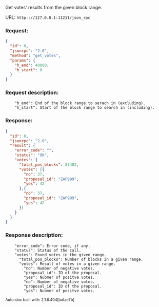 Get votes' results from the given block range.

URL: ```http:://127.0.0.1:11211/json_rpc```
### Request: 
```json
{
  "id": 0,
  "jsonrpc": "2.0",
  "method": "get_votes",
  "params": {
    "h_end": 40000,
    "h_start": 0
  }
}
```
### Request description: 
```
    "h_end": End of the block range to serach in (excluding).
    "h_start": Start of the block range to search in (including).

```
### Response: 
```json
{
  "id": 0,
  "jsonrpc": "2.0",
  "result": {
    "error_code": "",
    "status": "OK",
    "votes": {
      "total_pos_blocks": 87482,
      "votes": [{
        "no": 37,
        "proposal_id": "ZAP999",
        "yes": 42
      },{
        "no": 37,
        "proposal_id": "ZAP999",
        "yes": 42
      }]
    }
  }
}
```
### Response description: 
```
    "error_code": Error code, if any.
    "status": Status of the call.
    "votes": Found votes in the given range.
      "total_pos_blocks": Number of blocks in a given range.
      "votes": Result of votes in a given range.
        "no": Number of negative votes.
        "proposal_id": ID of the proposal.
        "yes": Nubmer of positve votes.
        "no": Number of negative votes.
        "proposal_id": ID of the proposal.
        "yes": Nubmer of positve votes.

```
<sub>Auto-doc built with: 2.1.6.404[bafae7b]</sub>